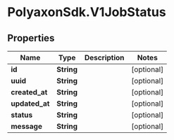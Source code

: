 # PolyaxonSdk.V1JobStatus

## Properties
Name | Type | Description | Notes
------------ | ------------- | ------------- | -------------
**id** | **String** |  | [optional] 
**uuid** | **String** |  | [optional] 
**created_at** | **String** |  | [optional] 
**updated_at** | **String** |  | [optional] 
**status** | **String** |  | [optional] 
**message** | **String** |  | [optional] 


